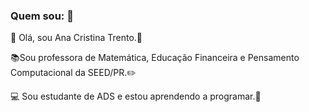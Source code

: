 ### Quem sou: 👋

:sunflower: Olá, sou Ana Cristina Trento.:sunflower: </p>
:books:Sou professora de Matemática, Educação Financeira e Pensamento Computacional da SEED/PR.:pencil2:</p>
:computer: Sou estudante de ADS e estou aprendendo a programar.:eyes:
